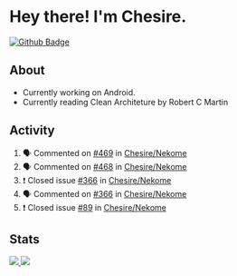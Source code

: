 # Hey there! I'm Chesire.

[![Github Badge](https://img.shields.io/badge/-Github-000?style=flat-square&logo=Github&logoColor=white&link=https://github.com/chesire)](https://github.com/chesire)

## About

<!-- Uses https://github.com/Chesire/natemoo-re -->
* Currently working on Android.
* Currently reading Clean Architeture by Robert C Martin
<!--
* Currently listening to: 
<a href="https://natemoo-re-iirbxe7wf.vercel.app/now-playing?open">
    <img src="https://natemoo-re-iirbxe7wf.vercel.app/now-playing" width="256" height="64" alt="Now Playing">
</a>  
-->

## Activity

<!-- Uses https://github.com/jamesgeorge007/github-activity-readme -->
<!--START_SECTION:activity-->
1. 🗣 Commented on [#469](https://github.com/Chesire/Nekome/issues/469) in [Chesire/Nekome](https://github.com/Chesire/Nekome)
2. 🗣 Commented on [#468](https://github.com/Chesire/Nekome/issues/468) in [Chesire/Nekome](https://github.com/Chesire/Nekome)
3. ❗️ Closed issue [#366](https://github.com/Chesire/Nekome/issues/366) in [Chesire/Nekome](https://github.com/Chesire/Nekome)
4. 🗣 Commented on [#366](https://github.com/Chesire/Nekome/issues/366) in [Chesire/Nekome](https://github.com/Chesire/Nekome)
5. ❗️ Closed issue [#89](https://github.com/Chesire/Nekome/issues/89) in [Chesire/Nekome](https://github.com/Chesire/Nekome)
<!--END_SECTION:activity-->

## Stats

<a href="https://github-readme-stats.vercel.app/api/top-langs/?username=chesire&theme=tokyonight">
    <img src="https://github-readme-stats.vercel.app/api/top-langs/?username=chesire&layout=compact&theme=tokyonight" >
</a>
<a href="https://github-readme-stats.vercel.app/api?username=chesire&show_icons=true&theme=tokyonight">
    <img src="https://github-readme-stats.vercel.app/api?username=chesire&show_icons=true&theme=tokyonight" >
</a>  
